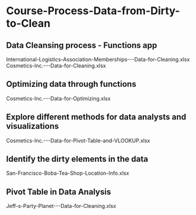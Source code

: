 # Course-Process-Data-from-Dirty-to-Clean

## Data Cleansing process - Functions app
International-Logistics-Association-Memberships---Data-for-Cleaning.xlsx
Cosmetics-Inc.---Data-for-Cleaning.xlsx

## Optimizing data through functions
Cosmetics-Inc.---Data-for-Optimizing.xlsx

## Explore different methods for data analysts and visualizations
Cosmetics-Inc.---Data-for-Pivot-Table-and-VLOOKUP.xlsx

## Identify the dirty elements in the data 
San-Francisco-Boba-Tea-Shop-Location-Info.xlsx

## Pivot Table in Data Analysis 
Jeff-s-Party-Planet---Data-for-Cleaning.xlsx
